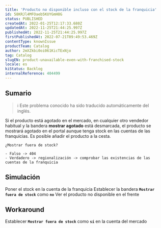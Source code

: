 ```yaml
---
title: 'Producto no disponible incluso con el stock de la franquicia'
id: 58KRJl4MFOaeb5KUYGmH8G
status: PUBLISHED
createdAt: 2022-01-25T12:17:33.680Z
updatedAt: 2022-11-25T21:44:25.997Z
publishedAt: 2022-11-25T21:44:25.997Z
firstPublishedAt: 2022-07-21T09:49:53.469Z
contentType: knownIssue
productTeam: Catalog
author: 2mXZkbi0oi061KicTExNjo
tag: Catalog
slugEN: product-unavailable-even-with-franchised-stock
locale: es
kiStatus: Backlog
internalReference: 404499
---
```


## Sumario

>ℹ️ Este problema conocido ha sido traducido automáticamente del inglés.


Si el producto está agotado en el mercado, en cualquier otro vendedor habitual y la bandera **mostrar agotado** está desmarcada, el producto se mostrará agotado en el portal aunque tenga stock en las cuentas de las franquicias. Es posible añadir el producto a la cesta.

    ¿Mostrar fuera de stock?

    - Falso -> 404
    - Verdadero -> regionalización -> comprobar las existencias de las cuentas de la franquicia


## Simulación


Poner el stock en la cuenta de la franquicia
Establecer la bandera **`Mostrar fuera de stock`** como **`no`**
Ver el producto no disponible en el frente



## Workaround


Establecer **`Mostrar fuera de stock`** como **`sí`** en la cuenta del mercado

